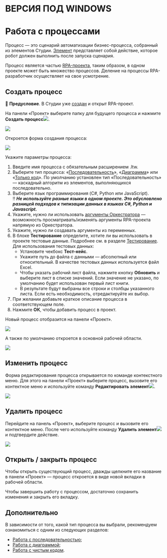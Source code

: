 # ВЕРСИЯ ПОД WINDOWS

# Работа с процессами

Процесс — это сценарий автоматизации бизнес-процесса, собранный из элементов Студии. [Элемент](https://docs.primo-rpa.ru/primo-rpa/primo-studio/process/elements) представляет собой действие, которое робот должен выполнить после запуска сценария.

Процесс является частью [RPA-проекта](https://docs.primo-rpa.ru/primo-rpa/primo-studio/projects), таким образом, в одном проекте может быть множество процессов. Деление на процессы RPA-разработчик осуществляет на свое усмотрение.


## Создать процесс

:small_blue_diamond: **Предусловие**. В Студии уже [создан](https://docs.primo-rpa.ru/primo-rpa/primo-studio/projects#kak-sozdat-proekt) и открыт RPA-проект.

На панели «Проект» выберите папку для будущего процесса и нажмите **Создать процесс**![](<../../.gitbook/assets/0 (163).png>).

![](<../../.gitbook/assets1/buttonaddnewproccess.png>)

Откроется форма создания процесса:

![](<../../.gitbook/assets1/addnewproccess.png>)

Укажите параметры процесса:

1. Введите имя процесса с обязательным расширением .ltw.
2. Выберите тип процесса: «[Последовательность](https://docs.primo-rpa.ru/primo-rpa/primo-studio/process/sequence)», «[Диаграмма](https://docs.primo-rpa.ru/primo-rpa/primo-studio/process/diagram)» или «[Только код](https://docs.primo-rpa.ru/primo-rpa/primo-studio/process/coding)». По умолчанию установлен тип «Последовательность» — каскадный алгоритм из элементов, выполняющихся последовательно.
3. Выберите язык программирования (C#, Python или JavaScript).\
	:bangbang: ***Не используйте разные языки в одном проекте. Это обусловлено разницей подходов к типизации данных в языках C#, Python и Javascript.***
4. Укажите, нужно ли использовать [аргументы Оркестратора](https://docs.primo-rpa.ru/primo-rpa/primo-studio/process/args#argumenty-orkestratora) — возможность просматривать/изменять аргументы RPA-проекта напрямую из Оркестратора.
5. Укажите, нужно ли создавать аргументы из переменных.
6. В блоке **Тестирование** определите, хотите ли вы использовать в проекте тестовые данные. Подробнее см. в разделе [Тестирование](https://docs.primo-rpa.ru/primo-rpa/primo-studio/process/debug/testing). Для использования тестовых данных:
   * Установите чекбокс **Тест-кейс**.
   * Укажите путь до файла с данными — абсолютный или относительный. В качестве тестовых данных используется файл Excel.
   * Чтобы указать рабочий лист файла, нажмите кнопку **Обновить** и выберите лист в списке значений. Если значение не указано, по умолчанию будет использован первый лист книги.
   * В результате будут выбраны все строки и столбцы указанного листа. Если есть необходимость, отредактируйте их выбор.
8. При желании добавьте краткое описание процесса в соответствующем поле.
9. Нажмите **ОК**, чтобы добавить процесс в проект.

Новый процесс отобразится на панели «Проект».

![](<../../.gitbook/assets/project-panel-process.png>)

А также по умолчанию откроется в основной рабочей области.

![](<../../.gitbook/assets/workspace.png>)

## Изменить процесс
Форма редактирования процесса открывается по команде контекстного меню. Для этого на панели «Проект» выберите процесс, вызовите его контектное меню и используйте команду **Редактировать элемент**![](<../../.gitbook/assets/4 (1) (1) (2) (1) (1) (1) (1).png>).

![](<../../.gitbook/assets1/project-process-since-2311-versions.png>)


## Удалить процесс

Перейдите на панель «Проект», выберите процесс и вызовите его контектное меню. После чего используйте команду **Удалить элемент**![](<../../.gitbook/assets/10 (2) (1) (2) (1) (1) (1) (2) (3).png>) и подтвердите действие.

![](<../../.gitbook/assets/7 (2).png>)


## Открыть / закрыть процесс

Чтобы открыть существующий процесс, дважды щелкните его название в панели «Проект» — процесс откроется в виде новой вкладки в рабочей области.

Чтобы завершить работу с процессом, достаточно сохранить изменения и закрыть его вкладку.

## Дополнительно
В зависимости от того, какой тип процесса вы выбрали, рекомендуем ознакомиться с одним из следующих разделов:
*  [Работа с последовательностью](https://docs.primo-rpa.ru/primo-rpa/primo-studio/process/sequence);
*  [Работа с диаграммой](https://docs.primo-rpa.ru/primo-rpa/primo-studio/process/diagram);
*  [Работа с чистым кодом](https://docs.primo-rpa.ru/primo-rpa/primo-studio/process/coding).

